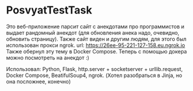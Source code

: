 # PosvyatTestTask

Это веб-приложение парсит сайт с анекдотами про программистов и выдает рандомный анекдот (для обновления анека надо, очевидно, обновить страницу). 
Также сайт виден и другим людям, для этого был использован прокси ngrok. url: https://26ee-95-221-127-158.eu.ngrok.io
Также обернул эту тему в Docker Compose. Теперь с помощью докера можно посмотреть на анекдот :)

Использовал: Python, Flask, http.server + socketserver + urllib.request, Docker Compose, BeatifulSoup4, ngrok. (Хотел разобраться в Jinja, но она посложнее, конечно)
